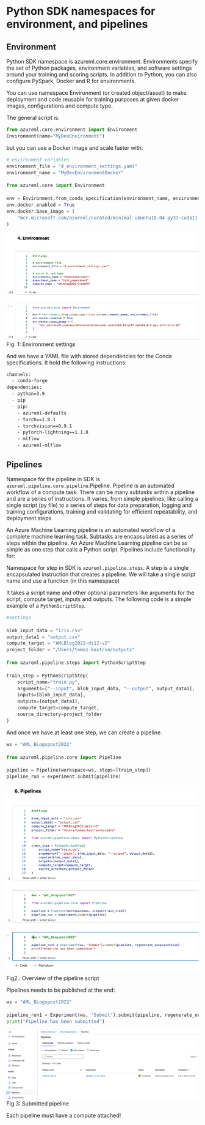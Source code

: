 # Python SDK namespaces for environment, and pipelines

## Environment

Python SDK namespace is azureml.core.environment. Environments specify the set of Python packages, environment variables, and software settings around your training and scoring scripts. In addition to Python, you can also configure PySpark, Docker and R for environments.

You can use namespace  Environment (or created object/asset) to make deployment and code reusable for training purposes at given docker images, configurations and compute type.

The general script is:

```python
from azureml.core.environment import Environment
Environment(name="MyDevEnvironment")
```

but you can use a Docker image and scale faster with:

```python
# environment variables
environment_file = "4_environment_settings.yaml"
environment_name = "MyDevEnvironmentDocker"
 
from azureml.core import Environment
 
env = Environment.from_conda_specification(environment_name, environment_file)
env.docker.enabled = True
env.docker.base_image = (
    "mcr.microsoft.com/azureml/curated/minimal-ubuntu18.04-py37-cuda11.0.3-gpu-inference:10"
)
```

![](imgs/img09_01.png)
Fig. 1: Environment settings

And we have a YAML file with stored dependencies for the Conda specifications. It hold the following instructions:

```txt
channels:
  - conda-forge
dependencies:
  - python=3.9
  - pip
  - pip:
    - azureml-defaults
    - torch==1.8.1
    - torchvision==0.9.1
    - pytorch-lightning==1.1.8
    - mlflow
    - azureml-mlflow
```

## Pipelines

Namespace for the pipeline in SDK is `azureml.pipeline.core.pipeline`.Pipeline. Pipeline is an automated workflow of a compute task. There can be many subtasks within a pipeline and are a series of instructions. It varies, from simple pipelines, like calling a single script (py file) to a series of steps for data preparation, logging and training configurations, training and validating for efficient repeatability, and deployment steps

An Azure Machine Learning pipeline is an automated workflow of a complete machine learning task. Subtasks are encapsulated as a series of steps within the pipeline. An Azure Machine Learning pipeline can be as simple as one step that calls a Python script. Pipelines include functionality for:

Namespace for step in SDK is `azureml.pipeline.steps`. A step is a single encapsulated instruction that creates a pipeline. We will take a single script name and use a function (in this namespace)

 It takes a script name and other optional parameters like arguments for the script, compute target, inputs and outputs. The following code is a simple example of a `PythonScriptStep`.

```python
#settings
 
blob_input_data = "iris.csv"
output_data1 = "output.csv"
compute_target = "AMLBlog2022-ds12-v2"
project_folder = "/Users/tomaz.kastrun/outputs"
 
from azureml.pipeline.steps import PythonScriptStep
 
train_step = PythonScriptStep(
    script_name="train.py",
    arguments=["--input", blob_input_data, "--output", output_data1],
    inputs=[blob_input_data],
    outputs=[output_data1],
    compute_target=compute_target,
    source_directory=project_folder
)
```

And once we have at least one step, we can create a pipeline.

```python
ws = "AML_BLogspost2022"
 
from azureml.pipeline.core import Pipeline
 
pipeline = Pipeline(workspace=ws, steps=[train_step])
pipeline_run = experiment.submit(pipeline)
```

![](imgs/img09_02.png)
Fig2.: Overview of the pipeline script

Pipelines needs to be published at the end:

```python
ws = "AML_BLogspost2022"
 
pipeline_run1 = Experiment(ws, 'Submit').submit(pipeline, regenerate_outputs=False)
print("Pipeline has been submitted")
```

![](imgs/img09_03.png)
Fig 3: Submitted pipeline

Each pipeline must have a compute attached!